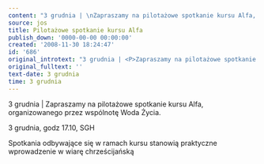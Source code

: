 ```yaml
---
content: "3 grudnia | \nZapraszamy na pilotażowe spotkanie kursu Alfa, organizowanego przez wspólnotę Woda Życia. \n\r\n\n3 grudnia, godz 17.10, SGH\n\r\n\nSpotkania odbywające się w ramach kursu stanowią praktyczne wprowadzenie w wiarę chrześcijańską\n"
source: jos
title: Pilotażowe spotkanie kursu Alfa
publish_down: '0000-00-00 00:00:00'
created: '2008-11-30 18:24:47'
id: '686'
original_introtext: "3 grudnia | <P>Zapraszamy na pilotażowe spotkanie kursu Alfa, organizowanego przez wspólnotę Woda Życia. <br>\r\n<P>3 grudnia, godz 17.10, SGH<br>\r\n<P>Spotkania odbywające się w ramach kursu stanowią praktyczne wprowadzenie w wiarę chrześcijańską</P>"
original_fulltext: ''
text-date: 3 grudnia
time: 3 grudnia
---
```

3 grudnia | 
Zapraszamy na pilotażowe spotkanie kursu Alfa, organizowanego przez wspólnotę Woda Życia. 


3 grudnia, godz 17.10, SGH


Spotkania odbywające się w ramach kursu stanowią praktyczne wprowadzenie w wiarę chrześcijańską


<!--{{json:{"created_date":"2008-11-30 18:24:47","publish_down":"0000-00-00 00:00:00","id":"686"}}}-->